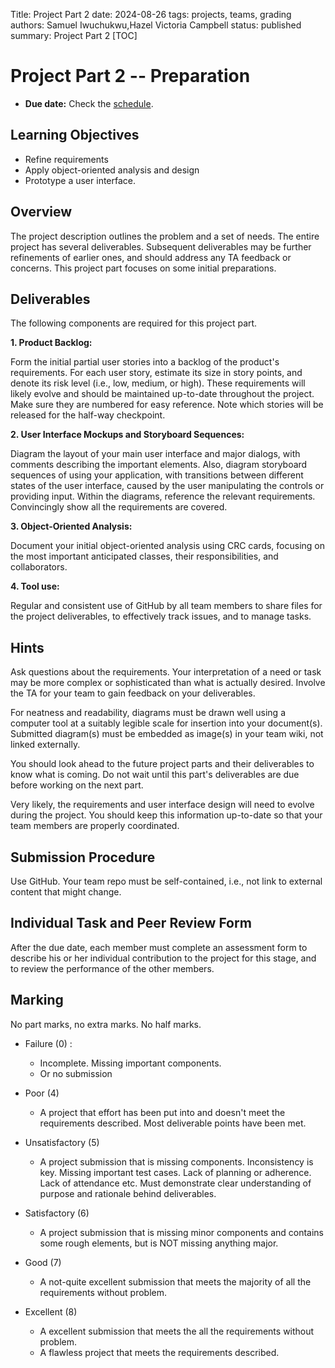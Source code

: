 Title: Project Part 2
date: 2024-08-26
tags: projects, teams, grading
authors: Samuel Iwuchukwu,Hazel Victoria Campbell
status: published
summary: Project Part 2
[TOC]

# Project Part 2 -- Preparation

* **Due date:** Check the [schedule]({filename}/pages/home.md#schedule).

## **Learning Objectives**

+ Refine requirements
+ Apply object-oriented analysis and design
+ Prototype a user interface.

## **Overview**

The project description outlines the problem and a set of needs. The entire project has several deliverables. Subsequent deliverables may be further refinements of earlier ones, and should address any TA feedback or concerns. This project part focuses on some initial preparations.

## Deliverables

The following components are required for this project part.

**1. Product Backlog:**

Form the initial partial user stories into a backlog of the product's requirements. For each user story, estimate its size in story points, and denote its risk level (i.e., low, medium, or high). These requirements will likely evolve and should be maintained up-to-date throughout the project. Make sure they are numbered for easy reference. Note which stories will be released for the half-way checkpoint.

**2. User Interface Mockups and Storyboard Sequences:**

Diagram the layout of your main user interface and major dialogs, with comments describing the important elements. Also, diagram storyboard sequences of using your application, with transitions between different states of the user interface, caused by the user manipulating the controls or providing input. Within the diagrams, reference the relevant requirements. Convincingly show all the requirements are covered.

**3. Object-Oriented Analysis:**

Document your initial object-oriented analysis using CRC cards, focusing on the most important anticipated classes, their responsibilities, and collaborators.

**4. Tool use:**

Regular and consistent use of GitHub by all team members to share files for the project deliverables, to effectively track issues, and to manage tasks.

## Hints

Ask questions about the requirements. Your interpretation of a need or task may be more complex or sophisticated than what is actually desired. Involve the TA for your team to gain feedback on your deliverables.

For neatness and readability, diagrams must be drawn well using a computer tool at a suitably legible scale for insertion into your document(s). Submitted diagram(s) must be embedded as image(s) in your team wiki, not linked externally.

You should look ahead to the future project parts and their deliverables to know what is coming. Do not wait until this part's deliverables are due before working on the next part.

Very likely, the requirements and user interface design will need to evolve during the project. You should keep this information up-to-date so that your team members are properly coordinated.

## Submission Procedure

Use GitHub. Your team repo must be self-contained, i.e., not link to external content that might change.

## Individual Task and Peer Review Form

After the due date, each member must complete an assessment form to describe his or her individual contribution to the project for this stage, and to review the performance of the other members.

## Marking
No part marks, no extra marks. No half marks.

- Failure (0) : 
    - Incomplete. Missing important components.
    - Or no submission

- Poor (4)
    - A project that effort has been put into and doesn't meet the requirements described. Most deliverable points have been met.

- Unsatisfactory (5)
    - A project submission that is missing components. Inconsistency is key. Missing important test cases. Lack of planning or adherence. Lack of attendance etc. Must demonstrate clear understanding of purpose and rationale behind deliverables.

- Satisfactory (6)
    - A project submission that is missing minor components and contains some rough elements, but is NOT missing anything major. 

- Good (7)
    - A not-quite excellent submission that meets the majority of all the requirements without problem.

- Excellent (8)
    - A excellent submission that meets the all the requirements without problem.
    - A flawless project that meets the requirements described. 

